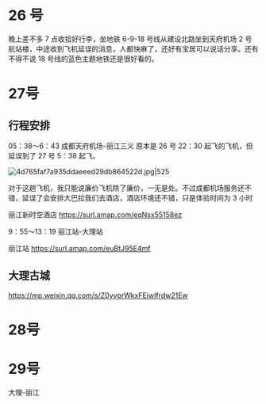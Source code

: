 
# 26 号

晚上差不多 7 点收拾好行李，坐地铁 6-9-18 号线从建设北路坐到天府机场 2 号航站楼，中途收到飞机延误的消息，人都快麻了，还好有宝居可以说话分享。还有不得不说 18 号线的蓝色主题地铁还是很好看的。


# 27号

## 行程安排


05：38～6：43
成都天府机场-丽江三义
原本是 26 号 22：30 起飞的飞机，但延误到了 27 号 5：38 起飞。

![4d765faf7a935ddaeeed29db864522d.jpg|525](https://zbn-picture1-1319009493.cos.ap-chengdu.myqcloud.com/public-pic/202310041122445.jpg)

对于这趟飞机，我只能说廉价飞机除了廉价，一无是处。不过成都机场服务还不错，延误了会安排大巴拉我们去酒店，酒店环境还不错，只是体验时间为 3 小时


丽江新时空酒店 https://surl.amap.com/eqNsx55158ez

9：55～13：19
丽江站-大理站

丽江站 https://surl.amap.com/euBtJ95E4mf


## 大理古城


https://mp.weixin.qq.com/s/Z0yvprWkxFEiwIfrdw21Ew

# 28号




# 29号

大理-丽江



